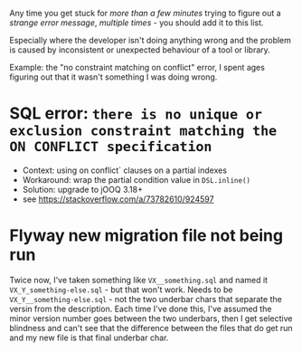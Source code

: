 Any time you get stuck for _more than a few minutes_ 
trying to figure out a _strange error message_, _multiple times_ - you should
add it to this list.

Especially where the developer isn't doing anything wrong and the problem is 
caused by inconsistent or unexpected behaviour of a tool or library.

Example: the "no constraint matching on conflict" error, I spent ages figuring
out that it wasn't something I was doing wrong.


# SQL error: `there is no unique or exclusion constraint matching the ON CONFLICT specification`

* Context: using on conflict` clauses on a partial indexes
* Workaround: wrap the partial condition value in `DSL.inline()`
* Solution: upgrade to jOOQ 3.18+
* see https://stackoverflow.com/a/73782610/924597


# Flyway new migration file not being run

Twice now, I've taken something like `VX__something.sql` and named it 
`VX_Y_something-else.sql` - but that won't work.
Needs to be `VX_Y__something-else.sql` - not the two underbar chars that
separate the versin from the description.  Each time I've done this, I've 
assumed the minor version number goes between the two underbars, then I get
selective blindness and can't see that the difference between the files that
do get run and my new file is that final underbar char. 
